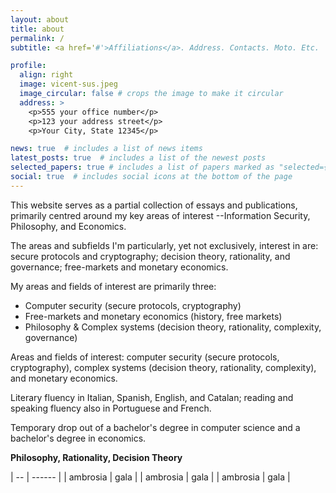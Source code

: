 ```yaml
---
layout: about
title: about
permalink: /
subtitle: <a href='#'>Affiliations</a>. Address. Contacts. Moto. Etc.

profile:
  align: right
  image: vicent-sus.jpeg
  image_circular: false # crops the image to make it circular
  address: >
    <p>555 your office number</p>
    <p>123 your address street</p>
    <p>Your City, State 12345</p>

news: true  # includes a list of news items
latest_posts: true  # includes a list of the newest posts
selected_papers: true # includes a list of papers marked as "selected={true}"
social: true  # includes social icons at the bottom of the page
---
```


This website serves as a partial collection of essays and publications, primarily centred around my key areas of interest --Information Security, Philosophy, and Economics.

The areas and subfields I'm particularly, yet not exclusively, interest in are: secure protocols and cryptography; decision theory, rationality, and governance; free-markets and monetary economics.

My areas and fields of interest are primarily three:
- Computer security (secure protocols, cryptography)
- Free-markets and monetary economics (history, free markets)
- Philosophy & Complex systems (decision theory, rationality, complexity, governance) 


Areas and fields of interest: computer security (secure protocols, cryptography), complex systems (decision theory, rationality, complexity), and monetary economics.

Literary fluency in Italian, Spanish, English, and Catalan; reading and speaking fluency also in Portuguese and French.

Temporary drop out of a bachelor's degree in computer science and a bachelor's degree in economics.

**Philosophy, Rationality, Decision Theory**

| -- | ------ |
| ambrosia | gala |
| ambrosia | gala |
| ambrosia | gala |
